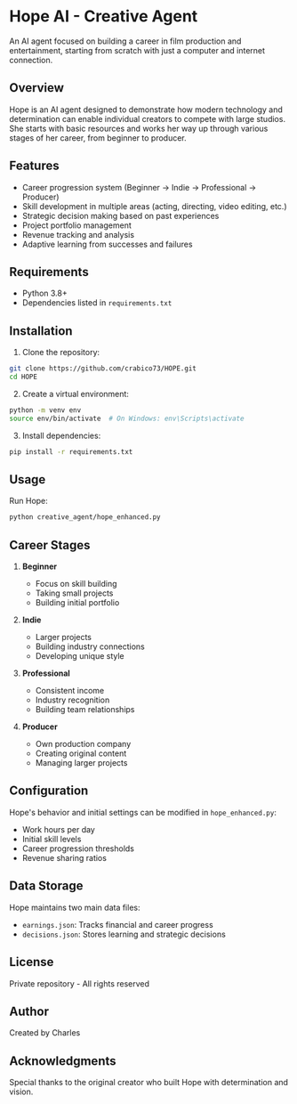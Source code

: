 # Hope AI - Creative Agent

An AI agent focused on building a career in film production and entertainment, starting from scratch with just a computer and internet connection.

## Overview

Hope is an AI agent designed to demonstrate how modern technology and determination can enable individual creators to compete with large studios. She starts with basic resources and works her way up through various stages of her career, from beginner to producer.

## Features

- Career progression system (Beginner → Indie → Professional → Producer)
- Skill development in multiple areas (acting, directing, video editing, etc.)
- Strategic decision making based on past experiences
- Project portfolio management
- Revenue tracking and analysis
- Adaptive learning from successes and failures

## Requirements

- Python 3.8+
- Dependencies listed in `requirements.txt`

## Installation

1. Clone the repository:
```bash
git clone https://github.com/crabico73/HOPE.git
cd HOPE
```

2. Create a virtual environment:
```bash
python -m venv env
source env/bin/activate  # On Windows: env\Scripts\activate
```

3. Install dependencies:
```bash
pip install -r requirements.txt
```

## Usage

Run Hope:
```bash
python creative_agent/hope_enhanced.py
```

## Career Stages

1. **Beginner**
   - Focus on skill building
   - Taking small projects
   - Building initial portfolio

2. **Indie**
   - Larger projects
   - Building industry connections
   - Developing unique style

3. **Professional**
   - Consistent income
   - Industry recognition
   - Building team relationships

4. **Producer**
   - Own production company
   - Creating original content
   - Managing larger projects

## Configuration

Hope's behavior and initial settings can be modified in `hope_enhanced.py`:
- Work hours per day
- Initial skill levels
- Career progression thresholds
- Revenue sharing ratios

## Data Storage

Hope maintains two main data files:
- `earnings.json`: Tracks financial and career progress
- `decisions.json`: Stores learning and strategic decisions

## License

Private repository - All rights reserved

## Author

Created by Charles

## Acknowledgments

Special thanks to the original creator who built Hope with determination and vision. 